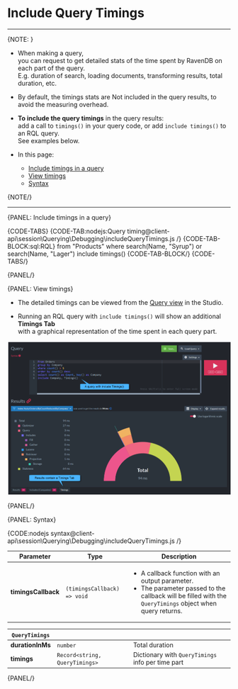 # Include Query Timings

---

{NOTE: }

* When making a query,  
  you can request to get detailed stats of the time spent by RavenDB on each part of the query.  
  E.g. duration of search, loading documents, transforming results, total duration, etc.

* By default, the timings stats are Not included in the query results, to avoid the measuring overhead.

* __To include the query timings__ in the query results:  
  add a call to `timings()` in your query code, or add `include timings()` to an RQL query.  
  See examples below.

* In this page:
    * [Include timings in a query](../../../../client-api/session/querying/debugging/query-timings#include-timings-in-a-query)
    * [View timings](../../../../client-api/session/querying/debugging/query-timings#view-timings)
    * [Syntax](../../../../client-api/session/querying/debugging/query-timings#syntax)

{NOTE/}

---

{PANEL: Include timings in a query}

{CODE-TABS}
{CODE-TAB:nodejs:Query timing@client-api\session\Querying\Debugging\includeQueryTimings.js /}
{CODE-TAB-BLOCK:sql:RQL}
from "Products"
where search(Name, "Syrup") or search(Name, "Lager")
include timings()
{CODE-TAB-BLOCK/}
{CODE-TABS/}

{PANEL/}

{PANEL: View timings}

* The detailed timings can be viewed from the [Query view](../../../../studio/database/queries/query-view) in the Studio.  

* Running an RQL query with `include timings()` will show an additional __Timings Tab__  
  with a graphical representation of the time spent in each query part.

![Figure 1. Include timings graphical results](images/include-timings.png "Include timings results")

{PANEL/}

{PANEL: Syntax}

{CODE:nodejs syntax@client-api\session\Querying\Debugging\includeQueryTimings.js /}

| Parameter           | Type                        | Description                                                                                                                                                                    |
|---------------------|-----------------------------|--------------------------------------------------------------------------------------------------------------------------------------------------------------------------------|
| __timingsCallback__ | `(timingsCallback) => void` | <ul><li>A callback function with an output parameter.</li><li>The parameter passed to the callback will be filled with the `QueryTimings` object when query returns.</li></ul> |

| `QueryTimings`   |                                |                                                   |
|------------------|--------------------------------|---------------------------------------------------|
| __durationInMs__ | `number`                       | Total duration                                    |
| __timings__      | `Record<string, QueryTimings>` | Dictionary with `QueryTimings` info per time part |

{PANEL/}
